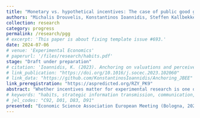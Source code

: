```yaml
---
title: "Monetary vs. hypothetical incentives: The case of public good games without and with punishment"
authors: "Michalis Drouvelis, Konstantinos Ioannidis, Steffen Kallbekken"
collection: research
category: progress
permalink: /research/pgg
# excerpt: 'This paper is about fixing template issue #693.'
date: 2024-07-06
# venue: 'Experimental Economics'
# paperurl: '/files/research/habits.pdf'
stage: "Draft under preparation"
# citation: 'Ioannidis, K. (2023). Anchoring on valuations and perceived informativeness. <i>Journal of Behavioral and Experimental Economics</i>. 106(102060).'
# link_publication: "https://doi.org/10.1016/j.socec.2023.102060"
# link_data: "https://github.com/KonstantinosIoannidis/Anchoring_JBEE"
link_preregistration: "https://aspredicted.org/RZY_PK9"
abstract: "Whether incentives matter for experimental research is one of the main methodological differences between economics and psychology. We study the effect of incentives on eliciting social preferences. To do so, we run two public good game experiments, one standard and one with punishment, varying whether the game is incentivised or hypothetical. We find that incentives affect behaviour in a standard public good game, but not in a public good game with punishment."
# keywords: "habits, strategic information transmission, communication, experiment"
# jel_codes: "C92, D01, D83, D91"
presented: "Economic Science Association European Meeting (Bologna, 2023)"
---
```

